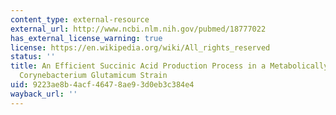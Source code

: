 ```yaml
---
content_type: external-resource
external_url: http://www.ncbi.nlm.nih.gov/pubmed/18777022
has_external_license_warning: true
license: https://en.wikipedia.org/wiki/All_rights_reserved
status: ''
title: An Efficient Succinic Acid Production Process in a Metabolically Engineered
  Corynebacterium Glutamicum Strain
uid: 9223ae8b-4acf-4647-8ae9-3d0eb3c384e4
wayback_url: ''
---
```

